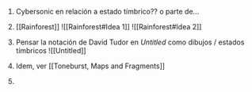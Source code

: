 1) Cybersonic en relación a estado tímbrico?? o parte de...

2) [[Rainforest]]
![[Rainforest#Idea 1]]
![[Rainforest#Idea 2]]


3) Pensar la notación de David Tudor en *Untitled* como dibujos / estados tímbricos ![[Untitled]]
4) Idem, ver [[Toneburst, Maps and Fragments]]
5) 